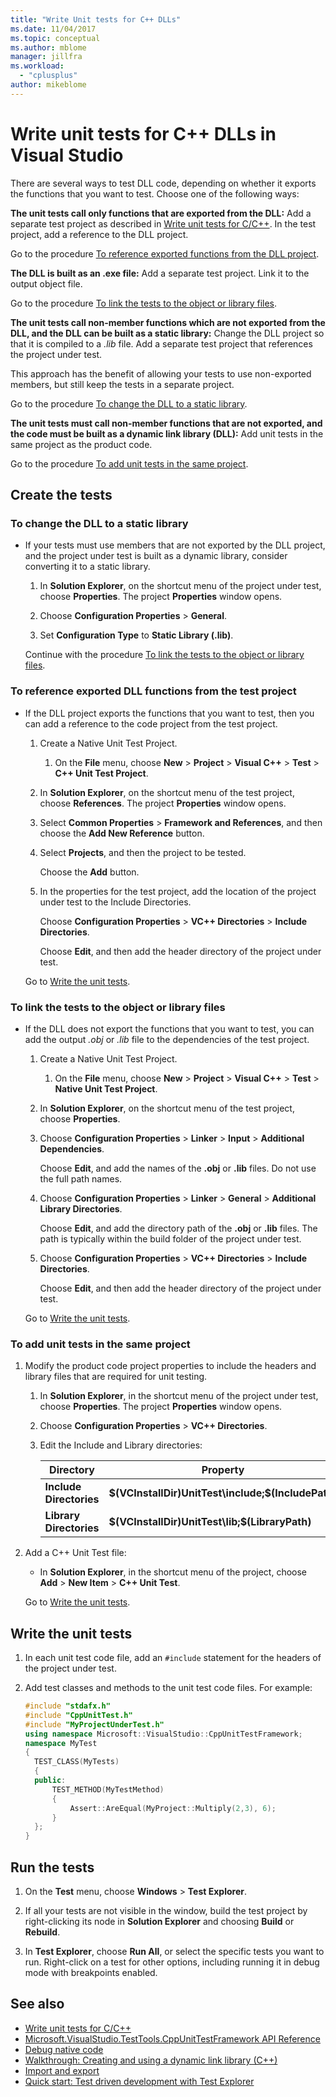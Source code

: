 ```yaml
---
title: "Write Unit tests for C++ DLLs"
ms.date: 11/04/2017
ms.topic: conceptual
ms.author: mblome
manager: jillfra
ms.workload:
  - "cplusplus"
author: mikeblome
---
```

# Write unit tests for C++ DLLs in Visual Studio

 There are several ways to test DLL code, depending on whether it exports the functions that you want to test. Choose one of the following ways:

 **The unit tests call only functions that are exported from the DLL:**
 Add a separate test project as described in [Write unit tests for C/C++](writing-unit-tests-for-c-cpp.md). In the test project, add a reference to the DLL project.

 Go to the procedure [To reference exported functions from the DLL project](#projectRef).

 **The DLL is built as an .exe file:**
 Add a separate test project. Link it to the output object file.

 Go to the procedure [To link the tests to the object or library files](#objectRef).

 **The unit tests call non-member functions which are not exported from the DLL, and the DLL can be built as a static library:**
 Change the DLL project so that it is compiled to a *.lib* file. Add a separate test project that references the project under test.

 This approach has the benefit of allowing your tests to use non-exported members, but still keep the tests in a separate project.

 Go to the procedure [To change the DLL to a static library](#staticLink).

 **The unit tests must call non-member functions that are not exported, and the code must be built as a dynamic link library (DLL):**
 Add unit tests in the same project as the product code.

 Go to the procedure [To add unit tests in the same project](#sameProject).

## Create the tests

### <a name="staticLink"></a> To change the DLL to a static library

- If your tests must use members that are not exported by the DLL project, and the project under test is built as a dynamic library, consider converting it to a static library.

  1. In **Solution Explorer**, on the shortcut menu of the project under test, choose **Properties**. The project **Properties** window opens.

  2. Choose **Configuration Properties** > **General**.

  3. Set **Configuration Type** to **Static Library (.lib)**.

  Continue with the procedure [To link the tests to the object or library files](#objectRef).

### <a name="projectRef"></a> To reference exported DLL functions from the test project

- If the DLL project exports the functions that you want to test, then you can add a reference to the code project from the test project.

  1. Create a Native Unit Test Project.

      1. On the **File** menu, choose **New** > **Project** > **Visual C++** > **Test** > **C++ Unit Test Project**.

  2. In **Solution Explorer**, on the shortcut menu of the test project, choose **References**. The project **Properties** window opens.

  3. Select **Common Properties** > **Framework and References**, and then choose the **Add New Reference** button.

  4. Select **Projects**, and then the project to be tested.

       Choose the **Add** button.

  5. In the properties for the test project, add the location of the project under test to the Include Directories.

       Choose **Configuration Properties** > **VC++ Directories** > **Include Directories**.

       Choose **Edit**, and then add the header directory of the project under test.

  Go to [Write the unit tests](#addTests).

### <a name="objectRef"></a> To link the tests to the object or library files

- If the DLL does not export the functions that you want to test, you can add the output *.obj* or *.lib* file to the dependencies of the test project.

  1. Create a Native Unit Test Project.

      1. On the **File** menu, choose **New** > **Project** > **Visual C++** > **Test** > **Native Unit Test Project**.

  2. In **Solution Explorer**, on the shortcut menu of the test project, choose **Properties**.

  3. Choose **Configuration Properties** > **Linker** > **Input** > **Additional Dependencies**.

       Choose **Edit**, and add the names of the **.obj** or **.lib** files. Do not use the full path names.

  4. Choose **Configuration Properties** > **Linker** > **General** > **Additional Library Directories**.

       Choose **Edit**, and add the directory path of the **.obj** or **.lib** files. The path is typically within the build folder of the project under test.

  5. Choose **Configuration Properties** > **VC++ Directories** > **Include Directories**.

       Choose **Edit**, and then add the header directory of the project under test.

  Go to [Write the unit tests](#addTests).

### <a name="sameProject"></a> To add unit tests in the same project

1. Modify the product code project properties to include the headers and library files that are required for unit testing.

   1. In **Solution Explorer**, in the shortcut menu of the project under test, choose **Properties**. The project **Properties** window opens.

   2. Choose **Configuration Properties** > **VC++ Directories**.

   3. Edit the Include and Library directories:

       |Directory|Property|
       |-|-|
       |**Include Directories** | **$(VCInstallDir)UnitTest\include;$(IncludePath)**|
       |**Library Directories** | **$(VCInstallDir)UnitTest\lib;$(LibraryPath)**|

2. Add a C++ Unit Test file:

   - In **Solution Explorer**, in the shortcut menu of the project, choose **Add** > **New Item** > **C++ Unit Test**.

   Go to [Write the unit tests](#addTests).

## <a name="addTests"></a> Write the unit tests

1. In each unit test code file, add an `#include` statement for the headers of the project under test.

2. Add test classes and methods to the unit test code files. For example:

    ```cpp
    #include "stdafx.h"
    #include "CppUnitTest.h"
    #include "MyProjectUnderTest.h"
    using namespace Microsoft::VisualStudio::CppUnitTestFramework;
    namespace MyTest
    {
      TEST_CLASS(MyTests)
      {
      public:
          TEST_METHOD(MyTestMethod)
          {
              Assert::AreEqual(MyProject::Multiply(2,3), 6);
          }
      };
    }
    ```

## Run the tests

1. On the **Test** menu, choose **Windows** > **Test Explorer**.

1. If all your tests are not visible in the window, build the test project by right-clicking its node in **Solution Explorer** and choosing **Build** or **Rebuild**.

1. In **Test Explorer**, choose **Run All**, or select the specific tests you want to run. Right-click on a test for other options, including running it in debug mode with breakpoints enabled.

## See also

- [Write unit tests for C/C++](writing-unit-tests-for-c-cpp.md)
- [Microsoft.VisualStudio.TestTools.CppUnitTestFramework API Reference](../test/microsoft-visualstudio-testtools-cppunittestframework-api-reference.md)
- [Debug native code](../debugger/debugging-native-code.md)
- [Walkthrough: Creating and using a dynamic link library (C++)](/cpp/build/walkthrough-creating-and-using-a-dynamic-link-library-cpp)
- [Import and export](/cpp/build/importing-and-exporting)
- [Quick start: Test driven development with Test Explorer](../test/quick-start-test-driven-development-with-test-explorer.md)

